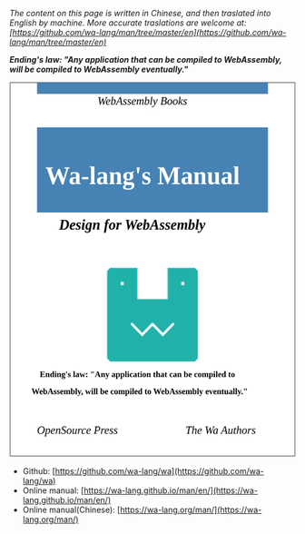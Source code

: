 *The content on this page is written in Chinese, and then traslated into English by machine. More accurate traslations are welcome at: [https://github.com/wa-lang/man/tree/master/en](https://github.com/wa-lang/man/tree/master/en)*

***Ending's law: "Any application that can be compiled to WebAssembly, will be compiled to WebAssembly eventually."***

<img width="520px"  height="660px" src="cover.svg" />

- Github: [https://github.com/wa-lang/wa](https://github.com/wa-lang/wa)
- Online manual: [https://wa-lang.github.io/man/en/](https://wa-lang.github.io/man/en/)
- Online manual(Chinese): [https://wa-lang.org/man/](https://wa-lang.org/man/)
